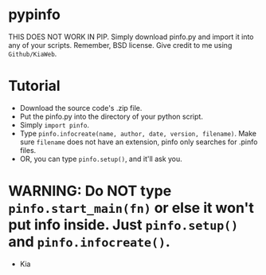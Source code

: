 # pypinfo
THIS DOES NOT WORK IN PIP. Simply download pinfo.py and import it into any of your scripts.
Remember, BSD license. Give credit to me using `Github/KiaWeb`.
# Tutorial
- Download the source code's .zip file.
- Put the pinfo.py into the directory of your python script.
- Simply `import pinfo`.
- Type `pinfo.infocreate(name, author, date, version, filename)`. Make sure `filename` does not have an extension, pinfo only searches for .pinfo files.
- OR, you can type `pinfo.setup()`, and it'll ask you.
# WARNING: Do NOT type `pinfo.start_main(fn)` or else it won't put info inside. Just `pinfo.setup()` and `pinfo.infocreate()`.
- Kia
